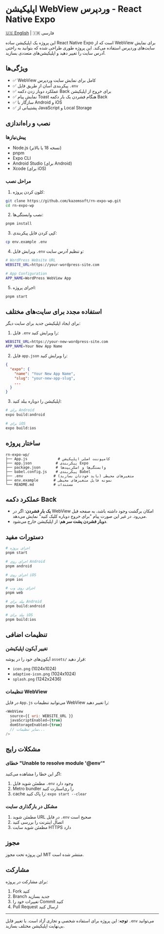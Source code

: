 # اپلیکیشن WebView وردپرس - React Native Expo

[🇺🇸 English](README.md) | 🇮🇷 فارسی

این پروژه یک اپلیکیشن ساده React Native Expo است که از WebView برای نمایش سایت‌های وردپرس استفاده می‌کند. این پروژه طوری طراحی شده که بتوانید به راحتی آدرس سایت را تغییر دهید و اپلیکیشن‌های متعددی بسازید.

## ویژگی‌ها

- ✅ WebView کامل برای نمایش سایت وردپرس
- ✅ پیکربندی آسان از طریق فایل `.env`
- ✅ عملکرد دوبار زدن دکمه Back برای خروج از اپلیکیشن
- ✅ نمایش پیام Toast هنگام فشردن یک بار دکمه Back
- ✅ سازگار با Android و iOS
- ✅ پشتیبانی از JavaScript و Local Storage

## نصب و راه‌اندازی

### پیش‌نیازها

- Node.js (نسخه 18 یا بالاتر)
- pnpm
- Expo CLI
- Android Studio (برای Android)
- Xcode (برای iOS)

### مراحل نصب

1. کلون کردن پروژه:
```bash
git clone https://github.com/kazemsoft/rn-expo-wp.git
cd rn-expo-wp
```

2. نصب وابستگی‌ها:
```bash
pnpm install
```

3. کپی کردن فایل پیکربندی:
```bash
cp env.example .env
```

4. ویرایش فایل `.env` و تنظیم آدرس سایت:
```bash
# WordPress Website URL
WEBSITE_URL=https://your-wordpress-site.com

# App Configuration
APP_NAME=WordPress WebView App
```

5. اجرای پروژه:
```bash
pnpm start
```

## استفاده مجدد برای سایت‌های مختلف

برای ایجاد اپلیکیشن جدید برای سایت دیگر:

1. فایل `.env` را ویرایش کنید:
```bash
WEBSITE_URL=https://your-new-wordpress-site.com
APP_NAME=Your New App Name
```

2. فایل `app.json` را ویرایش کنید:
```json
{
  "expo": {
    "name": "Your New App Name",
    "slug": "your-new-app-slug",
    ...
  }
}
```

3. اپلیکیشن را دوباره بیلد کنید:
```bash
# برای Android
expo build:android

# برای iOS
expo build:ios
```

## ساختار پروژه

```
rn-expo-wp/
├── App.js              # کامپوننت اصلی اپلیکیشن
├── app.json           # پیکربندی Expo
├── package.json       # وابستگی‌ها و اسکریپت‌ها
├── babel.config.js    # پیکربندی Babel
├── .env              # متغیرهای محیطی (باید خودتان بسازید)
├── env.example       # نمونه فایل متغیرهای محیطی
└── README.md         # مستندات
```

## عملکرد دکمه Back

- **یک بار فشردن**: اگر در WebView امکان برگشت وجود داشته باشد، به صفحه قبل می‌رود. در غیر این صورت پیام "برای خروج دوباره کلیک کنید" نمایش می‌دهد.
- **دوبار فشردن پشت سر هم**: از اپلیکیشن خارج می‌شود.

## دستورات مفید

```bash
# اجرای پروژه
pnpm start

# اجرای روی Android
pnpm android

# اجرای روی iOS
pnpm ios

# اجرای روی وب
pnpm web

# بیلد برای Android
pnpm build:android

# بیلد برای iOS
pnpm build:ios
```

## تنظیمات اضافی

### تغییر آیکون اپلیکیشن

آیکون‌های خود را در پوشه `assets/` قرار دهید:
- `icon.png` (1024x1024)
- `adaptive-icon.png` (1024x1024)
- `splash.png` (1242x2436)

### تنظیمات WebView

در فایل `App.js` می‌توانید تنظیمات WebView را تغییر دهید:

```javascript
<WebView
  source={{ uri: WEBSITE_URL }}
  javaScriptEnabled={true}
  domStorageEnabled={true}
  // سایر تنظیمات...
/>
```

## مشکلات رایج

### خطای "Unable to resolve module '@env'"

اگر این خطا را مشاهده می‌کنید:
1. مطمئن شوید فایل `.env` وجود دارد
2. Metro bundler را ری‌استارت کنید
3. cache را پاک کنید: `expo start --clear`

### مشکل در بارگذاری سایت

1. مطمئن شوید URL در فایل `.env` صحیح است
2. اتصال اینترنت را بررسی کنید
3. مطمئن شوید سایت HTTPS دارد

## مجوز

این پروژه تحت مجوز MIT منتشر شده است.

## مشارکت

برای مشارکت در پروژه:
1. Fork کنید
2. Branch جدید بسازید
3. تغییرات خود را Commit کنید
4. Pull Request ارسال کنید

---

**توجه**: این پروژه برای استفاده شخصی و تجاری آزاد است. با تغییر فایل `.env` می‌توانید بی‌نهایت اپلیکیشن مختلف بسازید.
